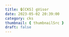 ```yaml
---
title: 🔒[CKS] gVisor
date: 2023-05-02 20:39:00
category: cks
thumbnail: { thumbnailSrc }
draft: false
---
```


